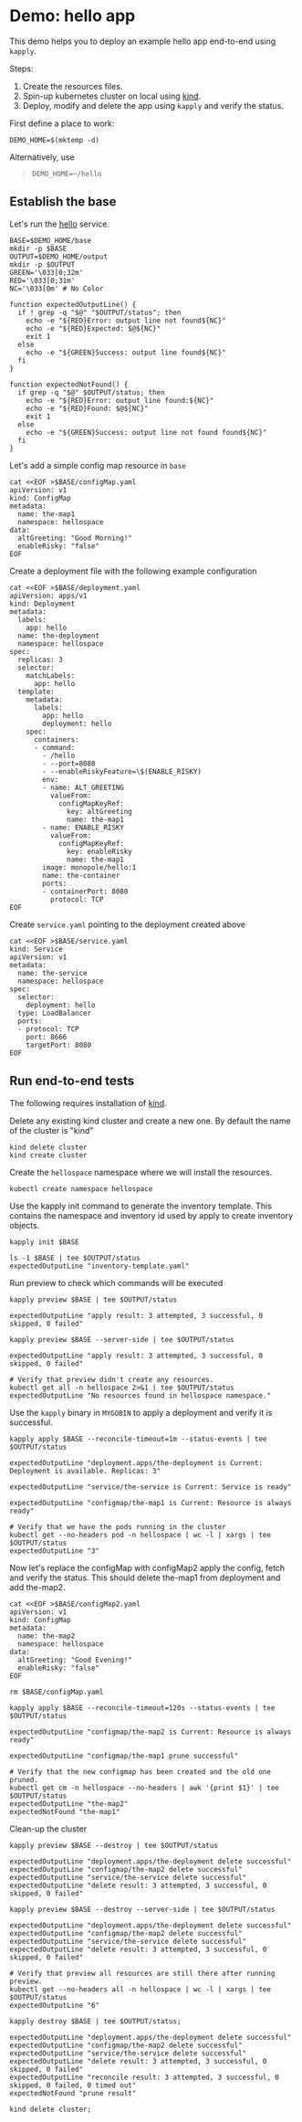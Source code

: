 [hello]: https://github.com/monopole/hello
[kind]: https://github.com/kubernetes-sigs/kind

# Demo: hello app

This demo helps you to deploy an example hello app end-to-end using `kapply`.

Steps:
1. Create the resources files.
2. Spin-up kubernetes cluster on local using [kind].
3. Deploy, modify and delete the app using `kapply` and verify the status.

First define a place to work:

<!-- @makeWorkplace @testE2EAgainstLatestRelease-->
```
DEMO_HOME=$(mktemp -d)
```

Alternatively, use

> ```
> DEMO_HOME=~/hello
> ```

## Establish the base

Let's run the [hello] service.

<!-- @createBase @testE2EAgainstLatestRelease-->
```
BASE=$DEMO_HOME/base
mkdir -p $BASE
OUTPUT=$DEMO_HOME/output
mkdir -p $OUTPUT
GREEN='\033[0;32m'
RED='\033[0;31m'
NC='\033[0m' # No Color

function expectedOutputLine() {
  if ! grep -q "$@" "$OUTPUT/status"; then
    echo -e "${RED}Error: output line not found${NC}"
    echo -e "${RED}Expected: $@${NC}"
    exit 1
  else
    echo -e "${GREEN}Success: output line found${NC}"
  fi
}

function expectedNotFound() {
  if grep -q "$@" $OUTPUT/status; then
    echo -e "${RED}Error: output line found:${NC}"
    echo -e "${RED}Found: $@${NC}"
    exit 1
  else
    echo -e "${GREEN}Success: output line not found found${NC}"
  fi
}
```

Let's add a simple config map resource in `base`

<!-- @createConfigMapYaml @testE2EAgainstLatestRelease-->
```
cat <<EOF >$BASE/configMap.yaml
apiVersion: v1
kind: ConfigMap
metadata:
  name: the-map1
  namespace: hellospace
data:
  altGreeting: "Good Morning!"
  enableRisky: "false"
EOF
```

Create a deployment file with the following example configuration

<!-- @createDeploymentYaml @testE2EAgainstLatestRelease-->
```
cat <<EOF >$BASE/deployment.yaml
apiVersion: apps/v1
kind: Deployment
metadata:
  labels:
    app: hello
  name: the-deployment
  namespace: hellospace
spec:
  replicas: 3
  selector:
    matchLabels:
      app: hello
  template:
    metadata:
      labels:
        app: hello
        deployment: hello
    spec:
      containers:
      - command:
        - /hello
        - --port=8080
        - --enableRiskyFeature=\$(ENABLE_RISKY)
        env:
        - name: ALT_GREETING
          valueFrom:
            configMapKeyRef:
              key: altGreeting
              name: the-map1
        - name: ENABLE_RISKY
          valueFrom:
            configMapKeyRef:
              key: enableRisky
              name: the-map1
        image: monopole/hello:1
        name: the-container
        ports:
        - containerPort: 8080
          protocol: TCP
EOF
```

Create `service.yaml` pointing to the deployment created above

<!-- @createServiceYaml @testE2EAgainstLatestRelease-->
```
cat <<EOF >$BASE/service.yaml
kind: Service
apiVersion: v1
metadata:
  name: the-service
  namespace: hellospace
spec:
  selector:
    deployment: hello
  type: LoadBalancer
  ports:
  - protocol: TCP
    port: 8666
    targetPort: 8080
EOF
```

## Run end-to-end tests

The following requires installation of [kind].

Delete any existing kind cluster and create a new one. By default the name of the cluster is "kind"
<!-- @deleteAndCreateKindCluster @testE2EAgainstLatestRelease -->
```
kind delete cluster
kind create cluster
```

Create the `hellospace` namespace where we will install the resources.
<!-- @createNamespace @testE2EAgainstLatestRelease -->
```
kubectl create namespace hellospace
```

Use the kapply init command to generate the inventory template. This contains
the namespace and inventory id used by apply to create inventory objects. 
<!-- @createInventoryTemplate @testE2EAgainstLatestRelease-->
```
kapply init $BASE

ls -1 $BASE | tee $OUTPUT/status
expectedOutputLine "inventory-template.yaml"
```

Run preview to check which commands will be executed
<!-- @previewHelloApp @testE2EAgainstLatestRelease -->
```
kapply preview $BASE | tee $OUTPUT/status

expectedOutputLine "apply result: 3 attempted, 3 successful, 0 skipped, 0 failed"

kapply preview $BASE --server-side | tee $OUTPUT/status

expectedOutputLine "apply result: 3 attempted, 3 successful, 0 skipped, 0 failed"

# Verify that preview didn't create any resources.
kubectl get all -n hellospace 2>&1 | tee $OUTPUT/status
expectedOutputLine "No resources found in hellospace namespace."
```

Use the `kapply` binary in `MYGOBIN` to apply a deployment and verify it is successful.
<!-- @runHelloApp @testE2EAgainstLatestRelease -->
```
kapply apply $BASE --reconcile-timeout=1m --status-events | tee $OUTPUT/status

expectedOutputLine "deployment.apps/the-deployment is Current: Deployment is available. Replicas: 3"

expectedOutputLine "service/the-service is Current: Service is ready"

expectedOutputLine "configmap/the-map1 is Current: Resource is always ready"

# Verify that we have the pods running in the cluster
kubectl get --no-headers pod -n hellospace | wc -l | xargs | tee $OUTPUT/status
expectedOutputLine "3"
```

Now let's replace the configMap with configMap2 apply the config, fetch and verify the status.
This should delete the-map1 from deployment and add the-map2.
<!-- @replaceConfigMapInHello @testE2EAgainstLatestRelease -->
```
cat <<EOF >$BASE/configMap2.yaml
apiVersion: v1
kind: ConfigMap
metadata:
  name: the-map2
  namespace: hellospace
data:
  altGreeting: "Good Evening!"
  enableRisky: "false"
EOF

rm $BASE/configMap.yaml

kapply apply $BASE --reconcile-timeout=120s --status-events | tee $OUTPUT/status

expectedOutputLine "configmap/the-map2 is Current: Resource is always ready"

expectedOutputLine "configmap/the-map1 prune successful"

# Verify that the new configmap has been created and the old one pruned.
kubectl get cm -n hellospace --no-headers | awk '{print $1}' | tee $OUTPUT/status
expectedOutputLine "the-map2"
expectedNotFound "the-map1"
```

Clean-up the cluster 
<!-- @deleteKindCluster @testE2EAgainstLatestRelease -->
```
kapply preview $BASE --destroy | tee $OUTPUT/status

expectedOutputLine "deployment.apps/the-deployment delete successful"
expectedOutputLine "configmap/the-map2 delete successful"
expectedOutputLine "service/the-service delete successful"
expectedOutputLine "delete result: 3 attempted, 3 successful, 0 skipped, 0 failed"

kapply preview $BASE --destroy --server-side | tee $OUTPUT/status

expectedOutputLine "deployment.apps/the-deployment delete successful"
expectedOutputLine "configmap/the-map2 delete successful"
expectedOutputLine "service/the-service delete successful"
expectedOutputLine "delete result: 3 attempted, 3 successful, 0 skipped, 0 failed"

# Verify that preview all resources are still there after running preview.
kubectl get --no-headers all -n hellospace | wc -l | xargs | tee $OUTPUT/status
expectedOutputLine "6"

kapply destroy $BASE | tee $OUTPUT/status;

expectedOutputLine "deployment.apps/the-deployment delete successful"
expectedOutputLine "configmap/the-map2 delete successful"
expectedOutputLine "service/the-service delete successful"
expectedOutputLine "delete result: 3 attempted, 3 successful, 0 skipped, 0 failed"
expectedOutputLine "reconcile result: 3 attempted, 3 successful, 0 skipped, 0 failed, 0 timed out"
expectedNotFound "prune result"

kind delete cluster;
```
